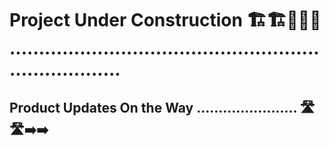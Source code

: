 # Project Under Construction 🏗️🏗️🚧🚧🚧 ........................................................................

## Product Updates On the Way ....................... 🛣️🛣️➡️➡️











